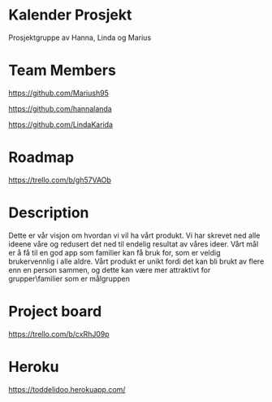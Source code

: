 # Kalender Prosjekt
Prosjektgruppe av Hanna, Linda og Marius

# Team Members

https://github.com/Mariush95

https://github.com/hannalanda

https://github.com/LindaKarida

# Roadmap

https://trello.com/b/gh57VAOb

# Description

Dette er vår visjon om hvordan vi vil ha vårt produkt. Vi har skrevet ned alle ideene våre og redusert det ned til endelig resultat av våres ideer. Vårt mål er å få til en god app som familier kan få bruk for, som er veldig brukervennlig i alle aldre. Vårt produkt er unikt fordi det kan bli brukt av flere enn en person sammen, og dette kan være mer attraktivt for grupper\familier som er målgruppen

# Project board

https://trello.com/b/cxRhJ09p

# Heroku

https://toddelidoo.herokuapp.com/
